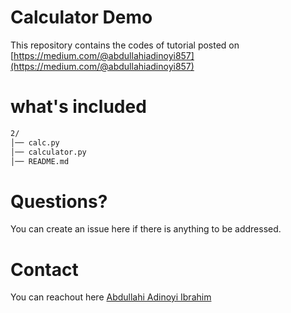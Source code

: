 # Calculator Demo
This repository contains the codes of tutorial posted on [https://medium.com/@abdullahiadinoyi857](https://medium.com/@abdullahiadinoyi857)

# what's included

```bash
2/
│── calc.py
│── calculator.py
│── README.md
```

# Questions?
You can create an issue here if there is anything to be addressed.

# Contact
You can reachout here [Abdullahi Adinoyi Ibrahim](https://github.com/aadinoyiibrahim)
